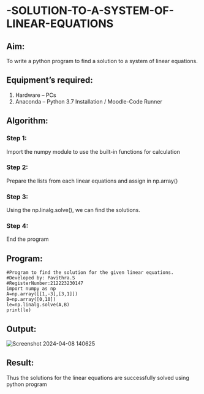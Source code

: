 # -SOLUTION-TO-A-SYSTEM-OF-LINEAR-EQUATIONS
## Aim:
To write a python program to find a solution to a system of linear equations.
## Equipment’s required:
1. 	Hardware – PCs
2. 	Anaconda – Python 3.7 Installation / Moodle-Code Runner
## Algorithm:
### Step 1: 
Import the numpy module to use the built-in functions for calculation
### Step 2: 
Prepare the lists from each linear equations and assign in np.array()
### Step 3: 
Using the np.linalg.solve(), we can find the solutions.
### Step 4: 
End the program
## Program:
```
#Program to find the solution for the given linear equations.
#Developed by: Pavithra.S
#RegisterNumber:212223230147
import numpy as np
A=np.array([[1,-3],[3,1]])
B=np.array([0,10])
le=np.linalg.solve(A,B)
print(le)

```
## Output:
![Screenshot 2024-04-08 140625](https://github.com/pavithraselvaraj30/-SOLUTION-TO-A-SYSTEM-OF-LINEAR-EQUATIONS/assets/149366880/093fad02-67c9-4bef-a496-63d6bbf86dbd)

## Result: 
Thus the solutions for the linear equations are successfully solved using python program

